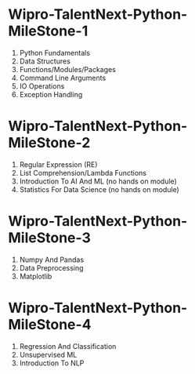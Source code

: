 # Wipro-TalentNext-Python-MileStone-1
1. Python Fundamentals
2. Data Structures
3. Functions/Modules/Packages
4. Command Line Arguments
5. IO Operations
6. Exception Handling

# Wipro-TalentNext-Python-MileStone-2
1. Regular Expression (RE)
2. List Comprehension/Lambda Functions
3. Introduction To AI And ML (no hands on module)
4. Statistics For Data Science (no hands on module)

# Wipro-TalentNext-Python-MileStone-3
1. Numpy And Pandas
2. Data Preprocessing
3. Matplotlib
   
# Wipro-TalentNext-Python-MileStone-4
1. Regression And Classification
2. Unsupervised ML
3. Introduction To NLP
   
